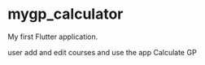 # mygp_calculator

My first Flutter application.


user add and edit courses and use the app Calculate GP 
